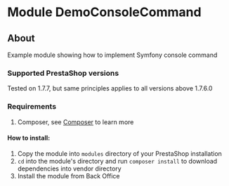 # Module DemoConsoleCommand

## About

Example module showing how to implement Symfony console command

### Supported PrestaShop versions

Tested on 1.7.7, but same principles applies to all versions above 1.7.6.0

### Requirements

1. Composer, see [Composer](https://getcomposer.org/) to learn more

#### How to install:
1. Copy the module into `modules` directory of your PrestaShop installation
2. `cd` into the module's directory and run `composer install` to download dependencies into vendor directory
3. Install the module from Back Office

